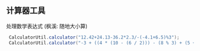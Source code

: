## 计算器工具

处理数学表达式 (枫溪: 随地大小算)

```java
 CalculatorUtil.calculator("12.42+24.13-36.2*2.3/-(-4.1+6.5)%3");
 CalculatorUtil.calculator("-3 + ((4 * (10 - (6 / 2))) - (8 % 3) + (5 + (-7) / 2))");
```
